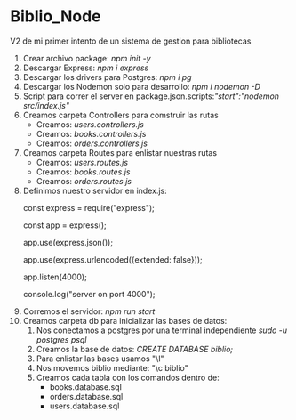 # Biblio_Node
V2 de mi primer intento de un sistema de gestion para bibliotecas

<ol>
    <li>Crear archivo package: <em>npm init -y</em></li>
    <li>Descargar Express: <em>npm i express</em></li>
    <li>Descargar los drivers para Postgres: <em>npm i pg</em></li>
    <li>Descargar los Nodemon solo para desarrollo: <em>npm i nodemon -D</em></li>
    <li>Script para correr el server en package.json.scripts:<em>"start":"nodemon src/index.js"</em></li>
    <li>Creamos carpeta Controllers para comstruir las rutas
        <ul>
            <li>Creamos: <em>users.controllers.js</em></li>
            <li>Creamos: <em>books.controllers.js</em></li>
            <li>Creamos: <em>orders.controllers.js</em></li>
        </ul>
    </li>
    <li>Creamos carpeta Routes para enlistar nuestras rutas
        <ul>
            <li>Creamos: <em>users.routes.js</em></li>
            <li>Creamos: <em>books.routes.js</em></li>
            <li>Creamos: <em>orders.routes.js</em></li>
        </ul>
    </li>
    <li>Definimos nuestro servidor en index.js:
            <p>const express = require("express");</p>
            <p>const app = express();</p>
            <p>app.use(express.json());</p>
            <p>app.use(express.urlencoded({extended: false}));</p>
            <p>app.listen(4000);</p>
            <p>console.log("server on port 4000");</p>
    </li>
    <li>Corremos el servidor: <em>npm run start</em></li>
    <li>Creamos carpeta db para inicializar las bases de datos:
        <ol>
            <li>Nos conectamos a postgres por una terminal independiente <em>sudo -u postgres psql</em></li>
            <li>Creamos la base de datos: <em>CREATE DATABASE biblio;</em></li>
            <li>Para enlistar las bases usamos "\l"</li>
            <li>Nos movemos biblio mediante: "\c biblio"</li>
            <li>Creamos cada tabla con los comandos dentro de:
                <ul>
                    <li>books.database.sql</li>
                    <li>orders.database.sql</li>
                    <li>users.database.sql</li>
                <ul>
            </li>
        </ol>
    </li>
</ol>
